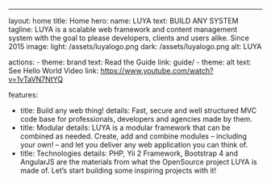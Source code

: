 ---
layout: home
title: Home
hero:
  name: LUYA
  text: BUILD ANY SYSTEM
  tagline: LUYA is a scalable web framework and content management system with the goal to please developers, clients and users alike. Since 2015
  image:
    light: /assets/luyalogo.png
    dark: /assets/luyalogo.png
    alt: LUYA

  actions:
    - theme: brand
      text: Read the Guide
      link: guide/
    - theme: alt
      text: See Hello World Video
      link: https://www.youtube.com/watch?v=1vTaVN7NtYQ

features:
  - title: Build any web thing!
    details: Fast, secure and well structured MVC code base for professionals, developers and agencies made by them.
  - title: Modular
    details: LUYA is a modular framework that can be combined as needed. Create, add and combine modules – including your own! – and let you deliver any web application you can think of.
  - title: Technologies
    details: PHP, Yii 2 Framework, Bootstrap 4 and AngularJS are the materials from what the OpenSource project LUYA is made of. Let’s start building some inspiring projects with it!
